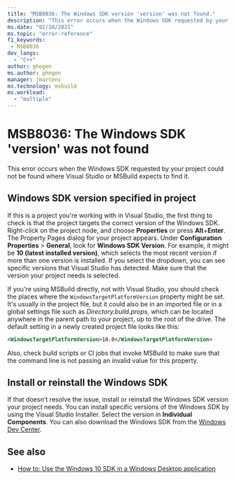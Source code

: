 ```yaml
---
title: "MSB8036: The Windows SDK version 'version' was not found."
description: "This error occurs when the Windows SDK requested by your project could not be found where Visual Studio or MSBuild expects to find it."
ms.date: "02/10/2021"
ms.topic: "error-reference"
f1_keywords:
 - MSB8036
dev_langs:
  - "C++"
author: ghogen
ms.author: ghogen
manager: jmartens
ms.technology: msbuild
ms.workload:
  - "multiple"
---
```

# MSB8036: The Windows SDK 'version' was not found

This error occurs when the Windows SDK requested by your project could not be found where Visual Studio or MSBuild expects to find it.

## Windows SDK version specified in project

If this is a project you're working with in Visual Studio, the first thing to check is that the project targets the correct version of the Windows SDK. Right-click on the project node, and choose **Properties** or press **Alt**+**Enter**. The Property Pages dialog for your project appears. Under **Configuration Properties** > **General**, look for **Windows SDK Version**. For example, it might be **10 (latest installed version)**, which selects the most recent version if more than one version is installed. If you select the dropdown, you can see specific versions that Visual Studio has detected. Make sure that the version your project needs is selected.

If you're using MSBuild directly, not with Visual Studio, you should check the places where the `WindowsTargetPlatformVersion` property might be set. It's usually in the project file, but it could also be in an imported file or in a global settings file such as *Directory.build.props*, which can be located anywhere in the parent path to your project, up to the root of the drive. The default setting in a newly created project file looks like this:

```xml
<WindowsTargetPlatformVersion>10.0</WindowsTargetPlatformVersion>
```

Also, check build scripts or CI jobs that invoke MSBuild to make sure that the command line is not passing an invalid value for this property.

## Install or reinstall the Windows SDK

If that doesn't resolve the issue, install or reinstall the Windows SDK version your project needs. You can install specific versions of the Windows SDK by using the Visual Studio Installer. Select the version in **Individual Components**. You can also download the Windows SDK from the [Windows Dev Center](https://developer.microsoft.com/windows/downloads/windows-10-sdk/).

## See also

- [How to: Use the Windows 10 SDK in a Windows Desktop application](/cpp/windows/how-to-use-the-windows-10-sdk-in-a-windows-desktop-application)